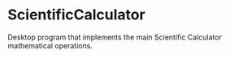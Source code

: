 # ScientificCalculator
Desktop program that implements the main Scientific Calculator mathematical operations.

